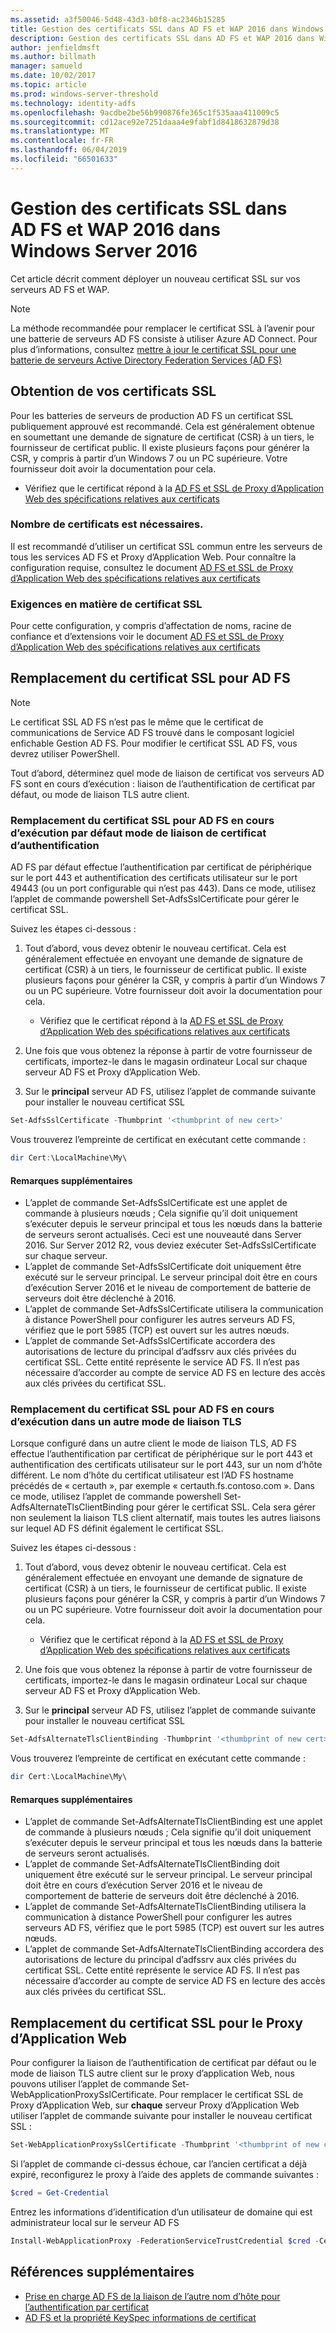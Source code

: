 ```yaml
---
ms.assetid: a3f50046-5d48-43d3-b0f8-ac2346b15285
title: Gestion des certificats SSL dans AD FS et WAP 2016 dans Windows Server 2016
description: Gestion des certificats SSL dans AD FS et WAP 2016 dans Windows Server 2016
author: jenfieldmsft
ms.author: billmath
manager: samueld
ms.date: 10/02/2017
ms.topic: article
ms.prod: windows-server-threshold
ms.technology: identity-adfs
ms.openlocfilehash: 9acdbe2be56b990876fe365c1f535aaa411009c5
ms.sourcegitcommit: cd12ace92e7251daaa4e9fabf1d8418632879d38
ms.translationtype: MT
ms.contentlocale: fr-FR
ms.lasthandoff: 06/04/2019
ms.locfileid: "66501633"
---
```

# <a name="managing-ssl-certificates-in-ad-fs-and-wap-in-windows-server-2016"></a>Gestion des certificats SSL dans AD FS et WAP 2016 dans Windows Server 2016



Cet article décrit comment déployer un nouveau certificat SSL sur vos serveurs AD FS et WAP.

>[!NOTE]
>La méthode recommandée pour remplacer le certificat SSL à l’avenir pour une batterie de serveurs AD FS consiste à utiliser Azure AD Connect.  Pour plus d’informations, consultez [mettre à jour le certificat SSL pour une batterie de serveurs Active Directory Federation Services (AD FS)](https://docs.microsoft.com/azure/active-directory/connect/active-directory-aadconnectfed-ssl-update)

## <a name="obtaining-your-ssl-certificates"></a>Obtention de vos certificats SSL
Pour les batteries de serveurs de production AD FS un certificat SSL publiquement approuvé est recommandé. Cela est généralement obtenue en soumettant une demande de signature de certificat (CSR) à un tiers, le fournisseur de certificat public. Il existe plusieurs façons pour générer la CSR, y compris à partir d’un Windows 7 ou un PC supérieure. Votre fournisseur doit avoir la documentation pour cela.

- Vérifiez que le certificat répond à la [AD FS et SSL de Proxy d’Application Web des spécifications relatives aux certificats](https://technet.microsoft.com/windows-server-docs/identity/ad-fs/overview/AD-FS-2016-Requirements#BKMK_1)

### <a name="how-many-certificates-are-needed"></a>Nombre de certificats est nécessaires.
Il est recommandé d’utiliser un certificat SSL commun entre les serveurs de tous les services AD FS et Proxy d’Application Web. Pour connaître la configuration requise, consultez le document [AD FS et SSL de Proxy d’Application Web des spécifications relatives aux certificats](https://technet.microsoft.com/windows-server-docs/identity/ad-fs/overview/AD-FS-2016-Requirements#BKMK_1)

### <a name="ssl-certificate-requirements"></a>Exigences en matière de certificat SSL
Pour cette configuration, y compris d’affectation de noms, racine de confiance et d’extensions voir le document [AD FS et SSL de Proxy d’Application Web des spécifications relatives aux certificats](https://technet.microsoft.com/windows-server-docs/identity/ad-fs/overview/AD-FS-2016-Requirements#BKMK_1)

## <a name="replacing-the-ssl-certificate-for-ad-fs"></a>Remplacement du certificat SSL pour AD FS
> [!NOTE]
> Le certificat SSL AD FS n’est pas le même que le certificat de communications de Service AD FS trouvé dans le composant logiciel enfichable Gestion AD FS. Pour modifier le certificat SSL AD FS, vous devrez utiliser PowerShell.

Tout d’abord, déterminez quel mode de liaison de certificat vos serveurs AD FS sont en cours d’exécution : liaison de l’authentification de certificat par défaut, ou mode de liaison TLS autre client.

### <a name="replacing-the-ssl-certificate-for-ad-fs-running-in-default-certificate-authentication-binding-mode"></a>Remplacement du certificat SSL pour AD FS en cours d’exécution par défaut mode de liaison de certificat d’authentification
AD FS par défaut effectue l’authentification par certificat de périphérique sur le port 443 et authentification des certificats utilisateur sur le port 49443 (ou un port configurable qui n’est pas 443).
Dans ce mode, utilisez l’applet de commande powershell Set-AdfsSslCertificate pour gérer le certificat SSL.

Suivez les étapes ci-dessous :

1. Tout d’abord, vous devez obtenir le nouveau certificat. Cela est généralement effectuée en envoyant une demande de signature de certificat (CSR) à un tiers, le fournisseur de certificat public. Il existe plusieurs façons pour générer la CSR, y compris à partir d’un Windows 7 ou un PC supérieure. Votre fournisseur doit avoir la documentation pour cela.

    * Vérifiez que le certificat répond à la [AD FS et SSL de Proxy d’Application Web des spécifications relatives aux certificats](https://technet.microsoft.com/windows-server-docs/identity/ad-fs/overview/AD-FS-2016-Requirements#BKMK_1)

1. Une fois que vous obtenez la réponse à partir de votre fournisseur de certificats, importez-le dans le magasin ordinateur Local sur chaque serveur AD FS et Proxy d’Application Web.

1. Sur le **principal** serveur AD FS, utilisez l’applet de commande suivante pour installer le nouveau certificat SSL

```powershell
Set-AdfsSslCertificate -Thumbprint '<thumbprint of new cert>'
```

Vous trouverez l’empreinte de certificat en exécutant cette commande :

```powershell
dir Cert:\LocalMachine\My\
```

#### <a name="additional-notes"></a>Remarques supplémentaires

* L’applet de commande Set-AdfsSslCertificate est une applet de commande à plusieurs nœuds ; Cela signifie qu’il doit uniquement s’exécuter depuis le serveur principal et tous les nœuds dans la batterie de serveurs seront actualisés. Ceci est une nouveauté dans Server 2016. Sur Server 2012 R2, vous deviez exécuter Set-AdfsSslCertificate sur chaque serveur.
* L’applet de commande Set-AdfsSslCertificate doit uniquement être exécuté sur le serveur principal. Le serveur principal doit être en cours d’exécution Server 2016 et le niveau de comportement de batterie de serveurs doit être déclenché à 2016.
* L’applet de commande Set-AdfsSslCertificate utilisera la communication à distance PowerShell pour configurer les autres serveurs AD FS, vérifiez que le port 5985 (TCP) est ouvert sur les autres nœuds.
* L’applet de commande Set-AdfsSslCertificate accordera des autorisations de lecture du principal d’adfssrv aux clés privées du certificat SSL. Cette entité représente le service AD FS. Il n’est pas nécessaire d’accorder au compte de service AD FS en lecture des accès aux clés privées du certificat SSL.

### <a name="replacing-the-ssl-certificate-for-ad-fs-running-in-alternate-tls-binding-mode"></a>Remplacement du certificat SSL pour AD FS en cours d’exécution dans un autre mode de liaison TLS
Lorsque configuré dans un autre client le mode de liaison TLS, AD FS effectue l’authentification par certificat de périphérique sur le port 443 et authentification des certificats utilisateur sur le port 443, sur un nom d’hôte différent. Le nom d’hôte du certificat utilisateur est l’AD FS hostname précédés de « certauth », par exemple « certauth.fs.contoso.com ».
Dans ce mode, utilisez l’applet de commande powershell Set-AdfsAlternateTlsClientBinding pour gérer le certificat SSL. Cela sera gérer non seulement la liaison TLS client alternatif, mais toutes les autres liaisons sur lequel AD FS définit également le certificat SSL.

Suivez les étapes ci-dessous :

1. Tout d’abord, vous devez obtenir le nouveau certificat. Cela est généralement effectuée en envoyant une demande de signature de certificat (CSR) à un tiers, le fournisseur de certificat public. Il existe plusieurs façons pour générer la CSR, y compris à partir d’un Windows 7 ou un PC supérieure. Votre fournisseur doit avoir la documentation pour cela.

    * Vérifiez que le certificat répond à la [AD FS et SSL de Proxy d’Application Web des spécifications relatives aux certificats](https://technet.microsoft.com/windows-server-docs/identity/ad-fs/overview/AD-FS-2016-Requirements#BKMK_1)

1. Une fois que vous obtenez la réponse à partir de votre fournisseur de certificats, importez-le dans le magasin ordinateur Local sur chaque serveur AD FS et Proxy d’Application Web.

1. Sur le **principal** serveur AD FS, utilisez l’applet de commande suivante pour installer le nouveau certificat SSL

```powershell
Set-AdfsAlternateTlsClientBinding -Thumbprint '<thumbprint of new cert>'
```

Vous trouverez l’empreinte de certificat en exécutant cette commande :

```powershell
dir Cert:\LocalMachine\My\
```

#### <a name="additional-notes"></a>Remarques supplémentaires

* L’applet de commande Set-AdfsAlternateTlsClientBinding est une applet de commande à plusieurs nœuds ; Cela signifie qu’il doit uniquement s’exécuter depuis le serveur principal et tous les nœuds dans la batterie de serveurs seront actualisés.
* L’applet de commande Set-AdfsAlternateTlsClientBinding doit uniquement être exécuté sur le serveur principal. Le serveur principal doit être en cours d’exécution Server 2016 et le niveau de comportement de batterie de serveurs doit être déclenché à 2016.
* L’applet de commande Set-AdfsAlternateTlsClientBinding utilisera la communication à distance PowerShell pour configurer les autres serveurs AD FS, vérifiez que le port 5985 (TCP) est ouvert sur les autres nœuds.
* L’applet de commande Set-AdfsAlternateTlsClientBinding accordera des autorisations de lecture du principal d’adfssrv aux clés privées du certificat SSL. Cette entité représente le service AD FS. Il n’est pas nécessaire d’accorder au compte de service AD FS en lecture des accès aux clés privées du certificat SSL.

## <a name="replacing-the-ssl-certificate-for-the-web-application-proxy"></a>Remplacement du certificat SSL pour le Proxy d’Application Web
Pour configurer la liaison de l’authentification de certificat par défaut ou le mode de liaison TLS autre client sur le proxy d’application Web, nous pouvons utiliser l’applet de commande Set-WebApplicationProxySslCertificate.
Pour remplacer le certificat SSL de Proxy d’Application Web, sur **chaque** serveur Proxy d’Application Web utiliser l’applet de commande suivante pour installer le nouveau certificat SSL :

```powershell
Set-WebApplicationProxySslCertificate -Thumbprint '<thumbprint of new cert>'
```

Si l’applet de commande ci-dessus échoue, car l’ancien certificat a déjà expiré, reconfigurez le proxy à l’aide des applets de commande suivantes :

```powershell
$cred = Get-Credential
```

Entrez les informations d’identification d’un utilisateur de domaine qui est administrateur local sur le serveur AD FS

```powershell
Install-WebApplicationProxy -FederationServiceTrustCredential $cred -CertificateThumbprint '<thumbprint of new cert>' -FederationServiceName 'fs.contoso.com'
```

## <a name="additional-references"></a>Références supplémentaires  
* [Prise en charge AD FS de la liaison de l’autre nom d’hôte pour l’authentification par certificat](../operations/AD-FS-support-for-alternate-hostname-binding-for-certificate-authentication.md)
* [AD FS et la propriété KeySpec informations de certificat](../technical-reference/AD-FS-and-KeySpec-Property.md)
